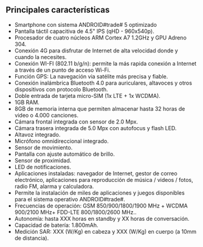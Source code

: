 ## Principales características

* Smartphone con sistema ANDROID#trade# 5 optimizado
* Pantalla táctil capacitiva de 4.5" IPS (qHD - 960x540p).
* Procesador de cuatro núcleos ARM Cortex A7 1.2GHz y GPU Adreno 304.
* Conexión 4G para disfrutar de Internet de alta velocidad donde y cuando la necesites.
* Conexión WI-FI (802.11 b/g/n): permite la más rapida conexión a Internet a través de un punto de acceso Wi-Fi.
* Función GPS: La navegación via satélite más precisa y fiable.
* Conexión inalámbrica Bluetooth 4.0 para auriculares, altavoces y otros dispositivos con protocolo Bluetooth.
* Doble entrada de tarjeta micro-SIM (1x LTE + 1x WCDMA).
* 1GB RAM.
* 8GB de memoria interna que permiten almacenar hasta 32 horas de video o 4.000 canciones.
* Cámara frontal integrada con sensor de 2.0 Mpx.
* Cámara trasera integrada de 5.0 Mpx con autofocus y flash LED.
* Altavoz integrado.
* Micrófono omnidireccional integrado.
* Sensor de movimiento.
* Pantalla con ajuste automático de brillo.
* Sensor de proximidad.
* LED de notificaciones.
* Aplicaciones instaladas: navegador de Internet, gestor de correo electrónico, aplicaciones para reproducción de música / videos / fotos, radio FM, alarma y calculadora.
* Permite la instalación de miles de aplicaciones y juegos disponibles para el sistema operativo ANDROID#trade#.
* Frecuencias de operación: GSM 850/900/1800/1900 MHz + WCDMA 900/2100 MHz+ FDD-LTE 800/1800/2600 MHz..
* Autonomía: hasta XXX horas en standby y XX horas de conversación.
* Capacidad de batería: 1.800mAh.
* Medición SAR: XXX (W/Kg) en cabeza y XXX (W/Kg) en cuerpo (a 10mm de distancia).
